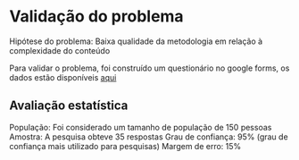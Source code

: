 # Validação do problema

Hipótese do problema: Baixa qualidade da metodologia em relação à complexidade do conteúdo

Para validar o problema, foi construído um questionário no google forms, os dados estão disponíveis [aqui](https://docs.google.com/spreadsheets/d/1elasB9vujCoYKhxVBH3mpAFRnoYdthWvrBDWEOsvtXc/edit#gid=1530965966)

## Avaliação estatística

População: Foi considerado um tamanho de população de 150 pessoas
Amostra: A pesquisa obteve 35 respostas
Grau de confiança: 95% (grau de confiança mais utilizado para pesquisas)
Margem de erro: 15%